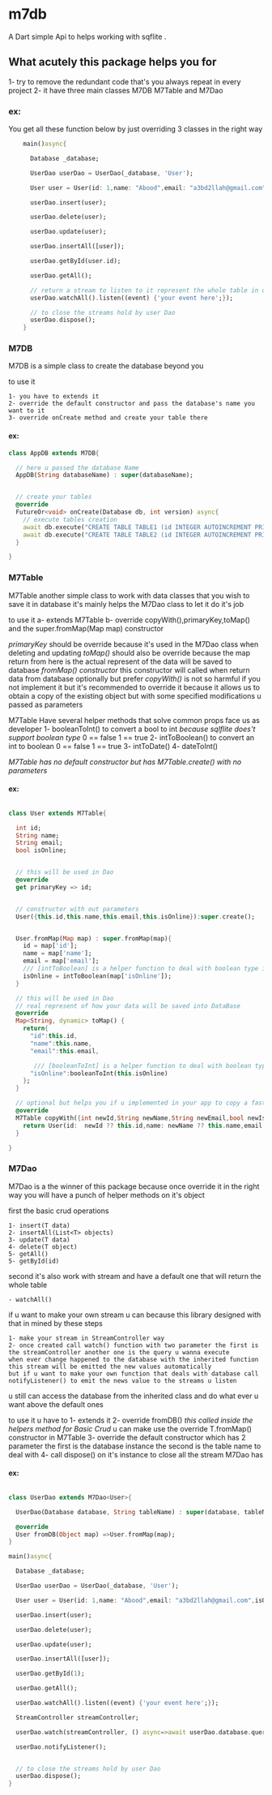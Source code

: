 # m7db

A Dart simple Api to helps working with sqflite .

## What acutely this package helps you for

1- try to remove the redundant code that's you always repeat in every project
2- it have three main classes M7DB M7Table and M7Dao


### ex:

You get all these function below by just overriding 3 classes in the right way

```dart
    main()async{

      Database _database;

      UserDao userDao = UserDao(_database, 'User');

      User user = User(id: 1,name: "Abood",email: "a3bd2llah@gmail.com",isOnline: false);

      userDao.insert(user);

      userDao.delete(user);

      userDao.update(user);

      userDao.insertAll([user]);

      userDao.getById(user.id);

      userDao.getAll();

      // return a stream to listen to it represent the whole table in data base
      userDao.watchAll().listen((event) {'your event here';});

      // to close the streams hold by user Dao
      userDao.dispose();
    }
```

### M7DB

M7DB is a simple class to create the database beyond you

to use it

    1- you have to extends it
    2- override the default constructor and pass the database's name you want to it
    3- override onCreate method and create your table there


#### ex:

```dart
class AppDB extends M7DB{

  // here u passed the database Name
  AppDB(String databaseName) : super(databaseName);


  // create your tables
  @override
  FutureOr<void> onCreate(Database db, int version) async{
    // execute tables creation
    await db.execute("CREATE TABLE TABLE1 (id INTEGER AUTOINCREMENT PRIMARY KEY)");
    await db.execute("CREATE TABLE TABLE2 (id INTEGER AUTOINCREMENT PRIMARY KEY)");
  }

}
```

### M7Table

M7Table another simple class to work with data classes that you wish to save it in database
it's mainly helps the M7Dao class to let it do it's job

to use it
a- extends M7Table
b- override copyWith(),primaryKey,toMap() and the super.fromMap(Map map) constructor

*primaryKey* should be override because it's used in the M7Dao class when deleting and updating
*toMap()* should also be override because the map return from here is the actual represent of the data will be saved to database
*fromMap() constructor* this constructor will called when return data from database optionally but prefer
*copyWith()* is not so harmful if you not implement it but it's recommended to override it
    because it allows us to obtain a copy of the existing object but with some specified modifications u passed as parameters

M7Table Have several helper methods that solve common  props face us as developer
1- booleanToInt() to convert a bool to int *because sqlflite does't support boolean type* 0 == false 1 == true
2- intToBoolean() to convert an int to boolean  0 == false 1 == true
3- intToDate()
4- dateToInt()

*M7Table has no default constructor but has M7Table.create() with no parameters*
#### ex:

```dart

class User extends M7Table{

  int id;
  String name;
  String email;
  bool isOnline;


  // this will be used in Dao
  @override
  get primaryKey => id;


  // constructor with out parameters
  User({this.id,this.name,this.email,this.isOnline}):super.create();


  User.fromMap(Map map) : super.fromMap(map){
    id = map['id'];
    name = map['name'];
    email = map['email'];
    /// [intToBoolean] is a helper function to deal with boolean type in data base beyond u
    isOnline = intToBoolean(map['isOnline']);
  }

  // this will be used in Dao
  // real represent of how your data will be saved into DataBase
  @override
  Map<String, dynamic> toMap() {
    return{
      "id":this.id,
      "name":this.name,
      "email":this.email,

       /// [booleanToInt] is a helper function to deal with boolean type in data base beyond u
      "isOnline":booleanToInt(this.isOnline)
    };
  }

  // optional but helps you if u implemented in your app to copy a fast copy of the existing object
  @override
  M7Table copyWith({int newId,String newName,String newEmail,bool newIsOnline}) {
    return User(id:  newId ?? this.id,name: newName ?? this.name,email: newEmail ?? this.email,isOnline: newIsOnline ?? this.isOnline);
  }

}

```

### M7Dao<T extends M7Table>

M7Dao is a the winner of this package because once override it in the right way
you will have a punch of helper methods on it's object

first the basic crud operations

    1- insert(T data)
    2- insertAll(List<T> objects)
    3- update(T data)
    4- delete(T object)
    5- getAll()
    5- getById(id)

second it's also work with stream and have a default one that will return the whole table

    - watchAll()

if u want to make your own stream u can because this library designed with that in mined
by these steps

    1- make your stream in StreamController way
    2- once created call watch() function with two parameter the first is the streamController another one is the query u wanna execute
    when ever change happened to the database with the inherited function this stream will be emitted the new values automatically
    but if u want to make your own function that deals with database call notifyListener() to emit the news value to the streams u listen

u still can access the database from the inherited class and do what ever u want above the default ones

to use it u have to
1- extends it
2- override fromDB() *this called inside the helpers method for Basic Crud* u can make use the override T.fromMap() constructor in M7Table
3- override the default constructor which has 2 parameter the first is the database instance the second is the table name to deal with
4- call dispose() on it's instance to close all the stream M7Dao has
#### ex:

```dart

class UserDao extends M7Dao<User>{

  UserDao(Database database, String tableName) : super(database, tableName);

  @override
  User fromDB(Object map) =>User.fromMap(map);
}

main()async{

  Database _database;

  UserDao userDao = UserDao(_database, 'User');

  User user = User(id: 1,name: "Abood",email: "a3bd2llah@gmail.com",isOnline: false);

  userDao.insert(user);

  userDao.delete(user);

  userDao.update(user);

  userDao.insertAll([user]);

  userDao.getById(1);

  userDao.getAll();

  userDao.watchAll().listen((event) {'your event here';});

  StreamController streamController;

  userDao.watch(streamController, () async=>await userDao.database.query('table'));

  userDao.notifyListener();


  // to close the streams hold by user Dao
  userDao.dispose();
}

```